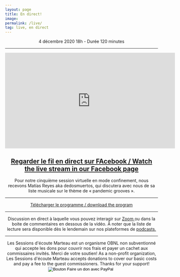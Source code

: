 ```yaml
---
layout: page
title: En direct! 
image: 
permalink: /live/
tag: live, en direct
---
```

<center>
4 décembre 2020 18h - Durée 120 minutes
<center>
<hr>
  <center>
<iframe src="https://www.facebook.com/plugins/video.php?href=https%3A%2F%2Fwww.facebook.com%2Fsessionsmarteau%2Fvideos%2F291403405560275%2F&show_text=0&width=560" width="560" height="315" style="border:none;overflow:hidden" scrolling="no" frameborder="0" allowTransparency="true" allowFullScreen="true"></iframe>
    <h2><a href="https://www.facebook.com/sessionsmarteau/">Regarder le fil en direct sur FAcebook / Watch the live stream in our Facebook page</a></h2>
<center>

<div class="fb-comments" data-href="https://sessionsmarteau.com/live/" data-colorscheme="dark" data-numposts="1" data-width=""></div>




Pour notre cinquième session virtuelle en mode confinement, nous recevons Matías Reyes aka dedosmuertos, qui discutera avec nous de sa liste musicale sur le thème de « pandemic grooves ». 
<hr>

<a href="https://sessionsmarteau.com/uploads/session-008/program/Sessions-Marteau-008-Programme.pdf" download>Télécharger le programme / download the program</a>

<hr>

Discussion en direct à laquelle vous pouvez interagir sur <a href="https://sessionsmarteau.com/session-virtuelle"> Zoom </a> ou dans la boite de commentaires en dessous de la vidéo.
À noter que la liste de lecture sera disponible dès le lendemain sur nos plateformes de <a href="https://sessionsmarteau.com/musique/#podcasts"> podcasts.</a> 








<hr>
<h8>
Les Sessions d'écoute Marteau est un organisme OBNL non subventionné qui accepte les dons pour couvrir nos frais et payer un cachet aux commissaires invités. Merci de votre soutien! As a non-profit organization, Les Sessions d'écoute Marteau accepts donations to cover our basic costs and pay a fee to the guest commissioners. Thanks for your support! 
</h8>

<form action="https://www.paypal.com/cgi-bin/webscr" method="post" target="_top">
<input type="hidden" name="cmd" value="_s-xclick" />
<input type="hidden" name="hosted_button_id" value="ZMNY6HYBJTQLL" />
<input type="image" src="https://www.paypalobjects.com/fr_CA/i/btn/btn_donate_SM.gif" border="0" name="submit" title="Aider un organisme OBNL non subventionné!" alt="Bouton Faire un don avec PayPal" />
<img alt="" border="0" src="https://www.paypal.com/fr_CA/i/scr/pixel.gif" width="1" height="1" />
</form>
